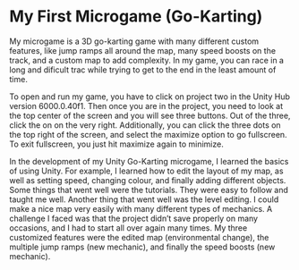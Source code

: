 # My First Microgame (Go-Karting)
My microgame is a 3D go-karting game with many different custom features, like jump ramps all around the map, many speed boosts on the track, and a custom map to add complexity. In my game, you can race in a long and dificult trac while trying to get to the end in the least amount of time.

To open and run my game, you have to click on project two in the Unity Hub version 6000.0.40f1. Then once you are in the project, you need to look at the top center of the screen and you will see three buttons. Out of the three, click the on on the very right. Additionally, you can click the three dots on the top right of the screen, and select the maximize option to go fullscreen. To exit fullscreen, you just hit maximize again to minimize.

In the development of my Unity Go-Karting microgame, I learned the basics of using Unity. For example, I learned how to edit the layout of my map, as well as setting speed, changing colour, and finally adding different objects. Some things that went well were the tutorials. They were easy to follow and taught me well. Another thing that went well was the level editing. I could make a nice map very easily with many different types of mechanics. A challenge I faced was that the project didn’t save properly on many occasions, and I had to start all over again many times. My three customized features were the edited map (environmental change), the multiple jump ramps (new mechanic), and finally the speed boosts (new mechanic). 
